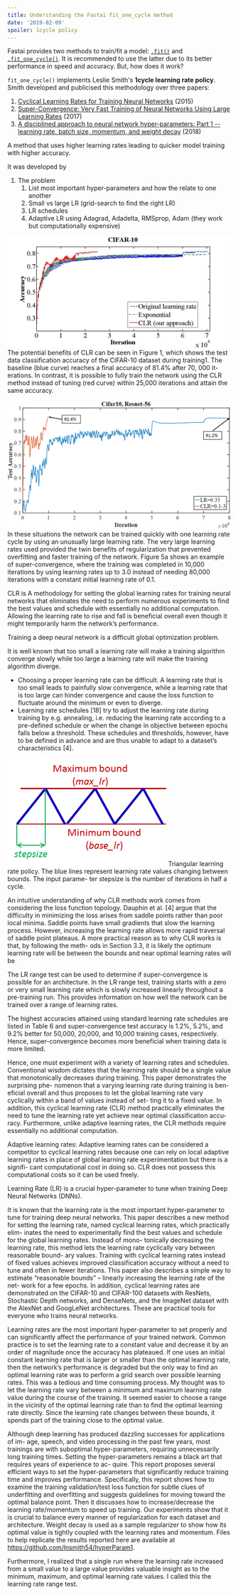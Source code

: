 ```yaml
---
title: Understanding the Fastai fit_one_cycle method
date: '2019-02-09'
spoiler: 1cycle policy
---
```


Fastai provides two methods to train/fit a model: [`.fit()`](https://docs.fast.ai/basic_train.html#Learner.fit) and [`.fit_one_cycle()`](https://docs.fast.ai/basic_train.html#fit_one_cycle). It is recommended to use the latter due to its better performance in speed and accuracy. But, how does it work?

`fit_one_cycle()` implements Leslie Smith's **1cycle learning rate policy**. Smith developed and publicised this methodology over three papers:

1. [Cyclical Learning Rates for Training Neural Networks](http://arxiv.org/abs/1506.01186) (2015)
2. [Super-Convergence: Very Fast Training of Neural Networks Using Large Learning Rates](http://arxiv.org/abs/1708.07120) (2017)
3. [A disciplined approach to neural network hyper-parameters: Part 1 -- learning rate, batch size, momentum, and weight decay](http://arxiv.org/abs/1803.09820) (2018)

A method that uses higher learning rates leading to quicker model training with higher accuracy.

It was developed by

1. The problem
   1. List most important hyper-parameters and how the relate to one another
   1. Small vs large LR (grid-search to find the right LR)
   1. LR schedules
   1. Adaptive LR using Adagrad, Adadelta, RMSprop, Adam (they work but computationally expensive)

![](cifar_LR.jpg)
The potential benefits of CLR can be seen in Figure
1, which shows the test data classification accuracy of the CIFAR-10 dataset during training1. The baseline (blue curve) reaches a final accuracy of 81.4% after 70, 000 it- erations. In contrast, it is possible to fully train the network using the CLR method instead of tuning (red curve) within 25,000 iterations and attain the same accuracy.

![](LRvsCLRresnet56.png)
In these situations the network can be trained quickly with one learning rate cycle by using an unusually large learning rate. The very large learning rates used provided the twin benefits of regularization that prevented overfitting and faster training of the network. Figure 5a shows an example of super-convergence, where the training was completed in 10,000 iterations by using learning rates up to 3.0 instead of needing 80,000 iterations with a constant initial learning rate of 0.1.

CLR is A methodology for setting the global learning rates for training neural networks that eliminates the need to perform numerous experiments to find the best values and schedule with essentially no additional computation. Allowing the learning rate to rise and fall is beneficial overall even though it might temporarily harm the network’s performance.

Training a deep neural network is a difficult global optimization problem.

It is well known that too small a learning rate will make a training algorithm converge slowly while too large a learning rate will make the training algorithm diverge.

- Choosing a proper learning rate can be difficult. A learning rate that is too small leads to painfully slow convergence, while a learning rate that is too large can hinder convergence and cause the loss function to fluctuate around the minimum or even to diverge.
- Learning rate schedules [18] try to adjust the learning rate during training by e.g. annealing, i.e. reducing the learning rate according to a pre-defined schedule or when the change in objective between epochs falls below a threshold. These schedules and thresholds, however, have to be defined in advance and are thus unable to adapt to a dataset’s characteristics [4].

![](triangularWindow.png)
Triangular learning rate policy. The blue lines represent learning rate values changing between bounds. The input parame- ter stepsize is the number of iterations in half a cycle.

An intuitive understanding of why CLR methods work comes from considering the loss function topology. Dauphin et al. [4] argue that the difficulty in minimizing the loss arises from saddle points rather than poor local minima. Saddle points have small gradients that slow the learning process. However, increasing the learning rate allows more rapid traversal of saddle point plateaus. A more practical reason as to why CLR works is that, by following the meth- ods in Section 3.3, it is likely the optimum learning rate will be between the bounds and near optimal learning rates will be

The LR range test can be used to determine if super-convergence is possible for an architecture. In the LR range test, training starts with a zero or very small learning rate which is slowly increased linearly throughout a pre-training run. This provides information on how well the network can be trained over a range of learning rates.

The highest accuracies attained using standard learning rate schedules are listed in Table 6 and super-convergence test accuracy is 1.2%, 5.2%, and 9.2% better for 50,000, 20,000, and 10,000 training cases, respectively. Hence, super-convergence becomes more beneficial when training data is more limited.

Hence, one must experiment with a variety of learning rates and schedules. Conventional wisdom dictates that the learning rate should be a single value that monotonically decreases during training. This paper demonstrates the surprising phe- nomenon that a varying learning rate during training is ben- eficial overall and thus proposes to let the global learning rate vary cyclically within a band of values instead of set- ting it to a fixed value. In addition, this cyclical learning rate (CLR) method practically eliminates the need to tune the learning rate yet achieve near optimal classification accu- racy. Furthermore, unlike adaptive learning rates, the CLR methods require essentially no additional computation.

Adaptive learning rates: Adaptive learning rates can be considered a competitor to cyclical learning rates because one can rely on local adaptive learning rates in place of global learning rate experimentation but there is a signifi- cant computational cost in doing so. CLR does not possess this computational costs so it can be used freely.

Learning Rate (LR) is a crucial hyper-parameter to tune when training Deep Neural Networks (DNNs).

It is known that the learning rate is the most important
hyper-parameter to tune for training deep neural networks. This paper describes a new method for setting the learning rate, named cyclical learning rates, which practically elim- inates the need to experimentally find the best values and schedule for the global learning rates. Instead of mono- tonically decreasing the learning rate, this method lets the learning rate cyclically vary between reasonable bound- ary values. Training with cyclical learning rates instead of fixed values achieves improved classification accuracy without a need to tune and often in fewer iterations. This paper also describes a simple way to estimate “reasonable bounds” – linearly increasing the learning rate of the net- work for a few epochs. In addition, cyclical learning rates are demonstrated on the CIFAR-10 and CIFAR-100 datasets with ResNets, Stochastic Depth networks, and DenseNets, and the ImageNet dataset with the AlexNet and GoogLeNet architectures. These are practical tools for everyone who trains neural networks.

Learning rates are the most important hyper-parameter to set properly and can significantly affect the performance of your trained network. Common practice is to set the learning rate to a constant value and decrease it by an order of magnitude once the accuracy has plateaued. If one uses an initial constant learning rate that is larger or smaller than the optimal learning rate, then the network’s performance is degraded but the only way to find an optimal learning rate was to perform a grid search over possible learning rates. This was a tedious and time consuming process. My thought was to let the learning rate vary between a minimum and maximum learning rate value during the course of the training. It seemed easier to choose a range in the vicinity of the optimal learning rate than to find the optimal learning rate directly. Since the learning rate changes between these bounds, it spends part of the training close to the optimal value.

Although deep learning has produced dazzling successes for applications of im- age, speech, and video processing in the past few years, most trainings are with suboptimal hyper-parameters, requiring unnecessarily long training times. Setting the hyper-parameters remains a black art that requires years of experience to ac- quire. This report proposes several efficient ways to set the hyper-parameters that significantly reduce training time and improves performance. Specifically, this report shows how to examine the training validation/test loss function for subtle clues of underfitting and overfitting and suggests guidelines for moving toward the optimal balance point. Then it discusses how to increase/decrease the learning rate/momentum to speed up training. Our experiments show that it is crucial to balance every manner of regularization for each dataset and architecture. Weight decay is used as a sample regularizer to show how its optimal value is tightly coupled with the learning rates and momentum. Files to help replicate the results reported here are available at https://github.com/lnsmith54/hyperParam1.

Furthermore, I realized that a single run where the learning rate increased from a small value to a large value provides valuable insight as to the minimum, maximum, and optimal learning rate values. I called this the learning rate range test.
